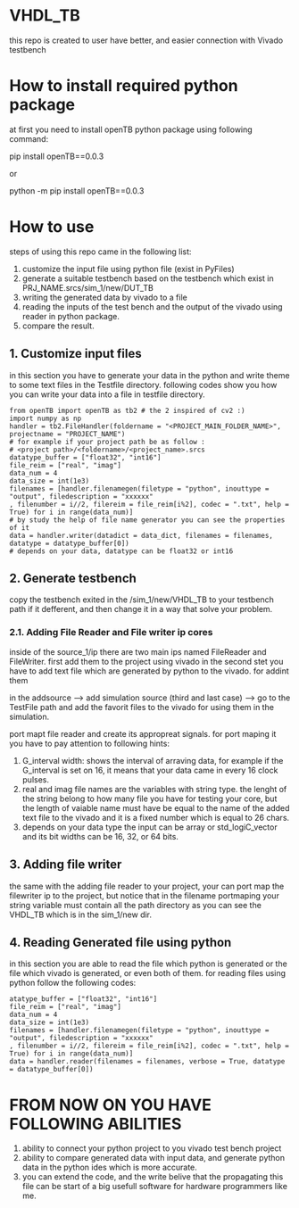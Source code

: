 # VHDL_TB
this repo is created to user have better, and easier connection with Vivado testbench 

# How to install required python package
at first you need to install openTB python package using following command:

pip install openTB==0.0.3

or 

python -m pip install openTB==0.0.3

# How to use 

steps of using this repo came in the following list: 

  1. customize the input file using python file (exist in PyFiles)
  2. generate a suitable testbench based on the testbench which exist in PRJ_NAME.srcs/sim_1/new/DUT_TB
  3. writing the generated data by vivado to a file 
  4. reading the inputs of the test bench and the output of the vivado using reader in python package. 
  5. compare the result. 


## 1. Customize input files
in this section you have to generate your data in the python and write theme to some text files in the Testfile directory. 
following codes show you how you can write your data into a file in testfile directory.
```
from openTB import openTB as tb2 # the 2 inspired of cv2 :)
import numpy as np 
handler = tb2.FileHandler(foldername = "<PROJECT_MAIN_FOLDER_NAME>", projectname = "PROJECT_NAME")
# for example if your project path be as follow : 
# <project path>/<foldername>/<project_name>.srcs
datatype_buffer = ["float32", "int16"]
file_reim = ["real", "imag"]
data_num = 4
data_size = int(1e3)
filenames = [handler.filenamegen(filetype = "python", inouttype = "output", filedescription = "xxxxxx"
, filenumber = i//2, filereim = file_reim[i%2], codec = ".txt", help = True) for i in range(data_num)]
# by study the help of file name generator you can see the properties of it 
data = handler.writer(datadict = data_dict, filenames = filenames, datatype = datatype_buffer[0])
# depends on your data, datatype can be float32 or int16
```

## 2. Generate testbench 

copy the testbench exited in the /sim_1/new/VHDL_TB to your testbench path if it defferent, and then change it in a way that solve your problem. 

### 2.1. Adding File Reader and File writer ip cores

inside of the source_1/ip there are two main ips named FileReader and FileWriter.
first add them to the project using vivado
in the second stet you have to add text file which are generated by python to the vivado. 
for addint them 

in the addsource --> add simulation source (third and last case) --> go to the TestFile path and add the 
favorit files to the vivado for using them in the simulation. 

port mapt file reader and create its appropreat signals. 
for port maping it you have to pay attention to following hints: 

  1. G_interval width: shows the interval of arraving data, for example if the G_interval is set on 16, it means that your data came in every 16 clock pulses.
  2. real and imag file names are the variables with string type. the lenght of the string belong to how many file you have for testing your core, but the length of        vaiable name must have be equal to the name of the added text file to the vivado and it is a fixed number which is equal to 26 chars.
  3. depends on your data type the input can be array or std_logiC_vector and its bit widths can be 16, 32, or 64 bits. 

## 3. Adding file writer 
the same with the adding file reader to your project, your can port map the filewriter ip to the project, but notice that in the filename portmaping your string variable must contain all the path directory as you can see the VHDL_TB which is in the sim_1/new dir.



## 4. Reading Generated file using python 
in this section you are able to read the file which python is generated or the file which vivado is generated, or even both of them.
for reading files using python follow the following codes: 

````
atatype_buffer = ["float32", "int16"]
file_reim = ["real", "imag"]
data_num = 4
data_size = int(1e3)
filenames = [handler.filenamegen(filetype = "python", inouttype = "output", filedescription = "xxxxxx"
, filenumber = i//2, filereim = file_reim[i%2], codec = ".txt", help = True) for i in range(data_num)]
data = handler.reader(filenames = filenames, verbose = True, datatype = datatype_buffer[0])
````

# FROM NOW ON YOU HAVE FOLLOWING ABILITIES

  1. ability to connect your python project to you vivado test bench project
  2. ability to compare generated data with input data, and generate python data in the python ides which is more accurate.
  3. you can extend the code, and the write belive that the propagating this file can be start of a big usefull software for hardware programmers like me.







